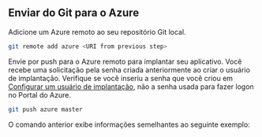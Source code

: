 ## <a name="push-to-azure-from-git"></a>Enviar do Git para o Azure

Adicione um Azure remoto ao seu repositório Git local.

```bash
git remote add azure <URI from previous step>
```

Envie por push para o Azure remoto para implantar seu aplicativo. Você recebe uma solicitação pela senha criada anteriormente ao criar o usuário de implantação. Verifique se você inseriu a senha que você criou em [Configurar um usuário de implantação](#configure-a-deployment-user), não a senha usada para fazer logon no Portal do Azure.

```bash
git push azure master
```

O comando anterior exibe informações semelhantes ao seguinte exemplo:
